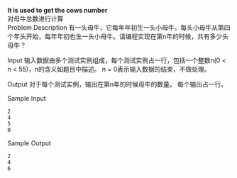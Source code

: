**It is used to get the cows number**  
对母牛总数进行计算  
Problem Description
有一头母牛，它每年年初生一头小母牛。每头小母牛从第四个年头开始，每年年初也生一头小母牛。请编程实现在第n年的时候，共有多少头母牛？


Input
输入数据由多个测试实例组成，每个测试实例占一行，包括一个整数n(0 < n < 55)，n的含义如题目中描述。
n = 0表示输入数据的结束，不做处理。


Output
对于每个测试实例，输出在第n年的时候母牛的数量。
每个输出占一行。


Sample Input  
```
2
4
5
0
```

Sample Output  
```
2
4
6  
```
